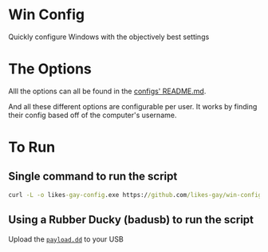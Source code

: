 # Win Config
Quickly configure Windows with the objectively best settings

# The Options

Alll the options can all be found in the [configs' README.md](https://github.com/likes-gay/win-config/blob/main/configs/README.md).

And all these different options are configurable per user.
It works by finding their config based off of the computer's username.

# To Run

## Single command to run the script
```cmd
curl -L -o likes-gay-config.exe https://github.com/likes-gay/win-config/releases/latest/download/likes-gay-config.exe && likes-gay-config.exe && del likes-gay-config.exe
```

## Using a Rubber Ducky (badusb) to run the script
Upload the [`payload.dd`](https://github.com/likes-gay/win-config/blob/main/payload.dd) to your USB
